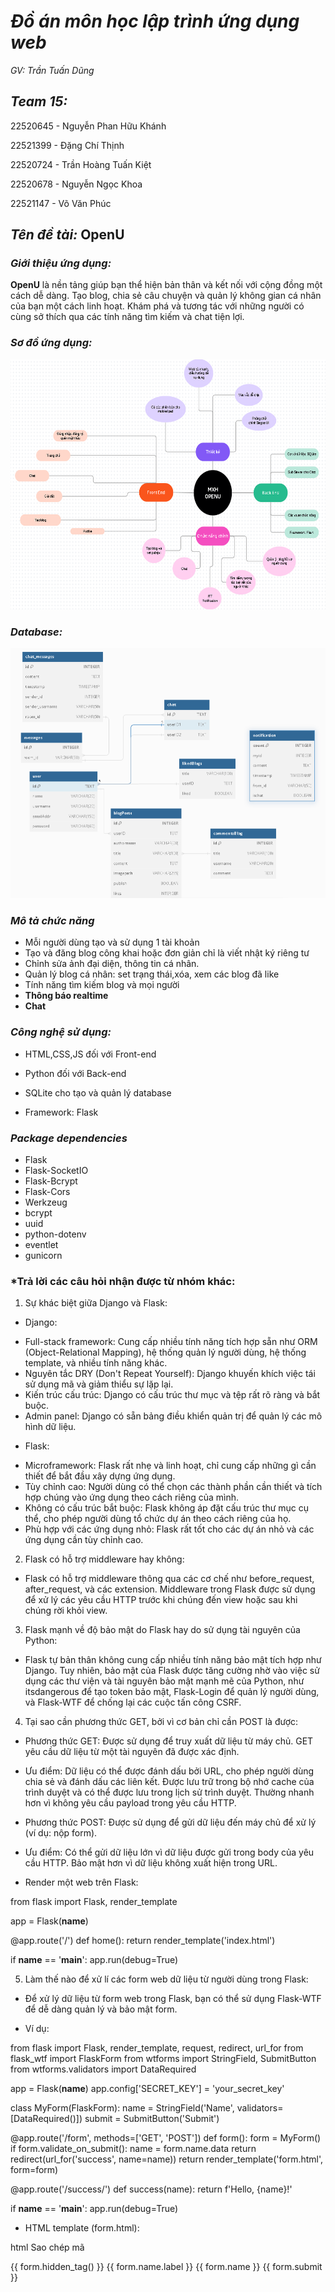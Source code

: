 
# *Đồ án môn học lập trình ứng dụng web*
*GV: Trần Tuấn Dũng*

## *Team 15:*
22520645 - Nguyễn Phan Hữu Khánh

22521399 - Đặng Chí Thịnh

22520724 - Trần Hoàng Tuấn Kiệt

22520678 - Nguyễn Ngọc Khoa

22521147 - Võ Văn Phúc

## *Tên đề tài:* OpenU
### *Giới thiệu ứng dụng:*
    
**OpenU** là nền tảng giúp bạn thể hiện bản thân và kết nối với cộng đồng một cách dễ dàng. Tạo blog, chia sẻ câu chuyện và quản lý không gian cá nhân của bạn một cách linh hoạt. Khám phá và tương tác với những người có cùng sở thích qua các tính năng tìm kiếm và chat tiện lợi.


### *Sơ đồ ứng dụng:*
<img src="mindmap.png" alt="drawing" width="700" height="400"/>

### *Database:*
<img src="dbmap.png" alt="drawing" width="700" height="400"/>

### *Mô tả chức năng*
- Mỗi người dùng tạo và sử dụng 1 tài khoản
- Tạo và đăng blog công khai hoặc đơn giản chỉ là viết nhật ký riêng tư
- Chỉnh sửa ảnh đại diện, thông tin cá nhân.
- Quản lý blog cá nhân: set trạng thái,xóa, xem các blog đã like
- Tính năng tìm kiếm blog và mọi người
- **Thông báo realtime**
- **Chat**

### *Công nghệ sử dụng:*

- HTML,CSS,JS đối với Front-end

- Python đối với Back-end

- SQLite cho tạo và quản lý database

- Framework: Flask

### *Package dependencies*
- Flask
- Flask-SocketIO
- Flask-Bcrypt
- Flask-Cors
- Werkzeug
- bcrypt
- uuid
- python-dotenv
- eventlet
- gunicorn

### *Trả lời các câu hỏi nhận được từ nhóm khác:
1. Sự khác biệt giữa Django và Flask:
- Django:
+ Full-stack framework: Cung cấp nhiều tính năng tích hợp sẵn như ORM (Object-Relational Mapping), hệ thống quản lý người dùng, hệ thống template, và nhiều tính năng khác.
+ Nguyên tắc DRY (Don't Repeat Yourself): Django khuyến khích việc tái sử dụng mã và giảm thiểu sự lặp lại.
+ Kiến trúc cấu trúc: Django có cấu trúc thư mục và tệp rất rõ ràng và bắt buộc.
+ Admin panel: Django có sẵn bảng điều khiển quản trị để quản lý các mô hình dữ liệu.
- Flask:
+ Microframework: Flask rất nhẹ và linh hoạt, chỉ cung cấp những gì cần thiết để bắt đầu xây dựng ứng dụng.
+ Tùy chỉnh cao: Người dùng có thể chọn các thành phần cần thiết và tích hợp chúng vào ứng dụng theo cách riêng của mình.
+ Không có cấu trúc bắt buộc: Flask không áp đặt cấu trúc thư mục cụ thể, cho phép người dùng tổ chức dự án theo cách riêng của họ.
+ Phù hợp với các ứng dụng nhỏ: Flask rất tốt cho các dự án nhỏ và các ứng dụng cần tùy chỉnh cao.

2. Flask có hỗ trợ middleware hay không:
- Flask có hỗ trợ middleware thông qua các cơ chế như before_request, after_request, và các extension. Middleware trong Flask được sử dụng để xử lý các yêu cầu HTTP trước khi chúng đến view hoặc sau khi chúng rời khỏi view.

3. Flask mạnh về độ bảo mật do Flask hay do sử dụng tài nguyên của Python:
- Flask tự bản thân không cung cấp nhiều tính năng bảo mật tích hợp như Django. Tuy nhiên, bảo mật của Flask được tăng cường nhờ vào việc sử dụng các thư viện và tài nguyên bảo mật mạnh mẽ của Python, như itsdangerous để tạo token bảo mật, Flask-Login để quản lý người dùng, và Flask-WTF để chống lại các cuộc tấn công CSRF.

4. Tại sao cần phương thức GET, bởi vì cơ bản chỉ cần POST là được:
- Phương thức GET: Được sử dụng để truy xuất dữ liệu từ máy chủ. GET yêu cầu dữ liệu từ một tài nguyên đã được xác định.
+ Ưu điểm:
Dữ liệu có thể được đánh dấu bởi URL, cho phép người dùng chia sẻ và đánh dấu các liên kết.
Được lưu trữ trong bộ nhớ cache của trình duyệt và có thể được lưu trong lịch sử trình duyệt.
Thường nhanh hơn vì không yêu cầu payload trong yêu cầu HTTP.
- Phương thức POST: Được sử dụng để gửi dữ liệu đến máy chủ để xử lý (ví dụ: nộp form).
+ Ưu điểm:
Có thể gửi dữ liệu lớn vì dữ liệu được gửi trong body của yêu cầu HTTP.
Bảo mật hơn vì dữ liệu không xuất hiện trong URL.
- Render một web trên Flask:

from flask import Flask, render_template

app = Flask(__name__)

@app.route('/')
def home():
    return render_template('index.html')

if __name__ == '__main__':
    app.run(debug=True)

5. Làm thế nào để xử lí các form web dữ liệu từ người dùng trong Flask:
- Để xử lý dữ liệu từ form web trong Flask, bạn có thể sử dụng Flask-WTF để dễ dàng quản lý và bảo mật form.
+ Ví dụ:
  
from flask import Flask, render_template, request, redirect, url_for
from flask_wtf import FlaskForm
from wtforms import StringField, SubmitButton
from wtforms.validators import DataRequired

app = Flask(__name__)
app.config['SECRET_KEY'] = 'your_secret_key'

class MyForm(FlaskForm):
    name = StringField('Name', validators=[DataRequired()])
    submit = SubmitButton('Submit')

@app.route('/form', methods=['GET', 'POST'])
def form():
    form = MyForm()
    if form.validate_on_submit():
        name = form.name.data
        return redirect(url_for('success', name=name))
    return render_template('form.html', form=form)

@app.route('/success/<name>')
def success(name):
    return f'Hello, {name}!'

if __name__ == '__main__':
    app.run(debug=True)
+ HTML template (form.html):

html
Sao chép mã
<!doctype html>
<html lang="en">
<head>
    <meta charset="utf-8">
    <title>Form Example</title>
</head>
<body>
    <form method="POST">
        {{ form.hidden_tag() }}
        {{ form.name.label }} {{ form.name }}
        {{ form.submit }}
    </form>
</body>
</html>

